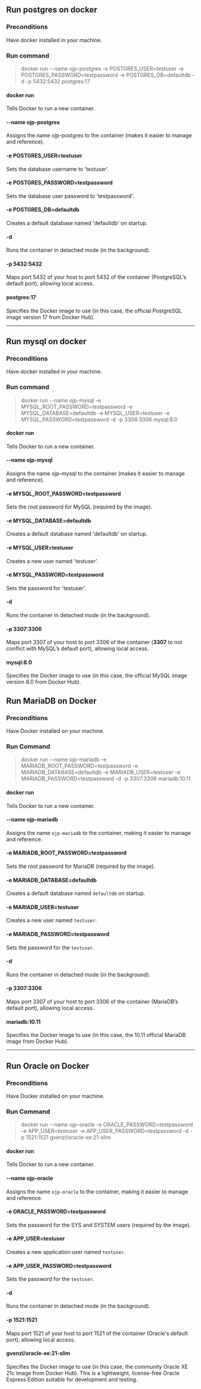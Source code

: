 ## Run postgres on docker

### Preconditions
Have docker installed in your machine.

### Run command

> docker run --name ojp-postgres -e POSTGRES_USER=testuser -e POSTGRES_PASSWORD=testpassword -e POSTGRES_DB=defaultdb -d -p 5432:5432 postgres:17 

#### docker run
Tells Docker to run a new container.

#### --name ojp-postgres
Assigns the name ojp-postgres to the container (makes it easier to manage and reference).

#### -e POSTGRES_USER=testuser
Sets the database username to 'testuser'.

#### -e POSTGRES_PASSWORD=testpassword
Sets the database user password to 'testpassword'.

#### -e POSTGRES_DB=defaultdb
Creates a default database named 'defaultdb' on startup.

#### -d
Runs the container in detached mode (in the background).

#### -p 5432:5432
Maps port 5432 of your host to port 5432 of the container (PostgreSQL’s default port), allowing local access.

#### postgres:17
Specifies the Docker image to use (in this case, the official PostgreSQL image version 17 from Docker Hub).

---

## Run mysql on docker

### Preconditions
Have docker installed in your machine.

### Run command

> docker run --name ojp-mysql -e MYSQL_ROOT_PASSWORD=testpassword -e MYSQL_DATABASE=defaultdb -e MYSQL_USER=testuser -e MYSQL_PASSWORD=testpassword -d -p 3306:3306 mysql:8.0

#### docker run
Tells Docker to run a new container.

#### --name ojp-mysql
Assigns the name ojp-mysql to the container (makes it easier to manage and reference).

#### -e MYSQL_ROOT_PASSWORD=testpassword
Sets the root password for MySQL (required by the image).

#### -e MYSQL_DATABASE=defaultdb
Creates a default database named 'defaultdb' on startup.

#### -e MYSQL_USER=testuser
Creates a new user named 'testuser'.

#### -e MYSQL_PASSWORD=testpassword
Sets the password for 'testuser'.

#### -d
Runs the container in detached mode (in the background).

#### -p 3307:3306
Maps port 3307 of your host to port 3306 of the container (**3307** to not conflict with MySQL’s default port), allowing local access.

#### mysql:8.0
Specifies the Docker image to use (in this case, the official MySQL image version 8.0 from Docker Hub).


## Run MariaDB on Docker

### Preconditions
Have Docker installed on your machine.

### Run Command

> docker run --name ojp-mariadb -e MARIADB_ROOT_PASSWORD=testpassword -e MARIADB_DATABASE=defaultdb -e MARIADB_USER=testuser -e MARIADB_PASSWORD=testpassword -d -p 3307:3306 mariadb:10.11

#### docker run
Tells Docker to run a new container.

#### --name ojp-mariadb
Assigns the name `ojp-mariadb` to the container, making it easier to manage and reference.

#### -e MARIADB_ROOT_PASSWORD=testpassword
Sets the root password for MariaDB (required by the image).

#### -e MARIADB_DATABASE=defaultdb
Creates a default database named `defaultdb` on startup.

#### -e MARIADB_USER=testuser
Creates a new user named `testuser`.

#### -e MARIADB_PASSWORD=testpassword
Sets the password for the `testuser`.

#### -d
Runs the container in detached mode (in the background).

#### -p 3307:3306
Maps port 3307 of your host to port 3306 of the container (MariaDB’s default port), allowing local access.

#### mariadb:10.11
Specifies the Docker image to use (in this case, the 10.11 official MariaDB image from Docker Hub).

---

## Run Oracle on Docker

### Preconditions
Have Docker installed on your machine.

### Run Command

> docker run --name ojp-oracle -e ORACLE_PASSWORD=testpassword -e APP_USER=testuser -e APP_USER_PASSWORD=testpassword -d -p 1521:1521 gvenzl/oracle-xe:21-slim

#### docker run
Tells Docker to run a new container.

#### --name ojp-oracle
Assigns the name `ojp-oracle` to the container, making it easier to manage and reference.

#### -e ORACLE_PASSWORD=testpassword
Sets the password for the SYS and SYSTEM users (required by the image).

#### -e APP_USER=testuser
Creates a new application user named `testuser`.

#### -e APP_USER_PASSWORD=testpassword
Sets the password for the `testuser`.

#### -d
Runs the container in detached mode (in the background).

#### -p 1521:1521
Maps port 1521 of your host to port 1521 of the container (Oracle's default port), allowing local access.

#### gvenzl/oracle-xe:21-slim
Specifies the Docker image to use (in this case, the community Oracle XE 21c image from Docker Hub). This is a lightweight, license-free Oracle Express Edition suitable for development and testing.